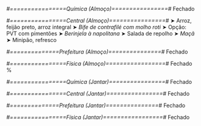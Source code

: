
*#================Química (Almoço)================#*
Fechado

*#================Central (Almoço)================#*
➤ Arroz, feijão preto, arroz integral
➤ *Bife de contrafilé com molho roti*
➤ Opção: PVT com pimentões
➤ *Berinjela à napolitana*
➤ Salada de repolho
➤ *Maçã*
➤ Minipão, refresco

*#==============Prefeitura (Almoço)===============#*
Fechado

*#================Física (Almoço)=================#*
Fechado
%

*#================Química (Jantar)================#*
Fechado

*#================Central (Jantar)================#*
Fechado

*#==============Prefeitura (Jantar)===============#*
Fechado

*#================Física (Jantar)=================#*
Fechado
